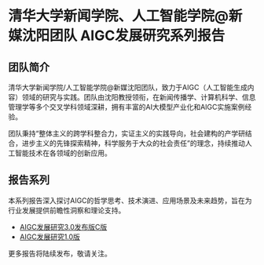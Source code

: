 # 清华大学新闻学院、人工智能学院@新媒沈阳团队 AIGC发展研究系列报告

## 团队简介
清华大学新闻学院/人工智能学院@新媒沈阳团队，致力于AIGC（人工智能生成内容）领域的研究与实践。团队由沈阳教授领衔，在新闻传播学、计算机科学、信息管理学等多个交叉学科领域深耕，拥有丰富的AI大模型产业化和AIGC实施案例经验。

团队秉持“整体主义的跨学科整合力，实证主义的实践导向，社会建构的产学研结合，进步主义的先锋探索精神，科学服务于大众的社会责任”的理念，持续推动人工智能技术在各领域的创新应用。

## 报告系列
本系列报告深入探讨AIGC的哲学思考、技术演进、应用场景及未来趋势，旨在为行业发展提供前瞻性洞察和理论支持。

- [AIGC发展研究3.0发布版C版]([AIGC发展研究3.0发布版C版.md](https://github.com/thu-nmrc/AIGC-Development-Research-3.0/tree/main/%E7%AC%AC%E4%B8%89%E7%89%88))
- [AIGC发展研究1.0版](AIGC发展研究1.0版.md)

更多报告将陆续发布，敬请关注。

